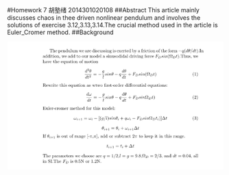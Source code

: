 #Homework 7 胡塾绪 2014301020108
##Abstract
This article mainly discusses chaos in thee driven nonlinear pendulum and involves the solutions of exercise 3.12,3.13,3.14.The crucial method used in the article is Euler_Cromer method.
##Background

![](https://github.com/earthhero2016/compuational_physics_N2014301020108/blob/master/Ex-7/2016-10-29_220600.png)
